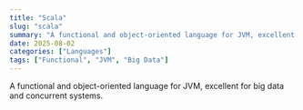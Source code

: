 ```yaml
---
title: "Scala"
slug: "scala"
summary: "A functional and object-oriented language for JVM, excellent for big data and concurrent systems."
date: 2025-08-02
categories: ["Languages"]
tags: ["Functional", "JVM", "Big Data"]
---
```


A functional and object-oriented language for JVM, excellent for big data and concurrent systems.
